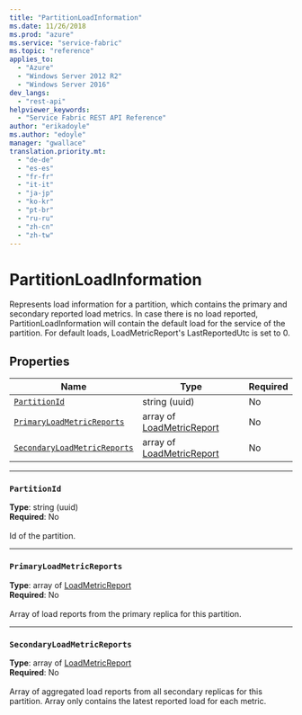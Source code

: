 ```yaml
---
title: "PartitionLoadInformation"
ms.date: 11/26/2018
ms.prod: "azure"
ms.service: "service-fabric"
ms.topic: "reference"
applies_to: 
  - "Azure"
  - "Windows Server 2012 R2"
  - "Windows Server 2016"
dev_langs: 
  - "rest-api"
helpviewer_keywords: 
  - "Service Fabric REST API Reference"
author: "erikadoyle"
ms.author: "edoyle"
manager: "gwallace"
translation.priority.mt: 
  - "de-de"
  - "es-es"
  - "fr-fr"
  - "it-it"
  - "ja-jp"
  - "ko-kr"
  - "pt-br"
  - "ru-ru"
  - "zh-cn"
  - "zh-tw"
---
```

# PartitionLoadInformation

Represents load information for a partition, which contains the primary and secondary reported load metrics.
In case there is no load reported, PartitionLoadInformation will contain the default load for the service of the partition.
For default loads, LoadMetricReport's LastReportedUtc is set to 0.


## Properties
| Name | Type | Required |
| --- | --- | --- |
| [`PartitionId`](#partitionid) | string (uuid) | No |
| [`PrimaryLoadMetricReports`](#primaryloadmetricreports) | array of [LoadMetricReport](sfclient-v64-model-loadmetricreport.md) | No |
| [`SecondaryLoadMetricReports`](#secondaryloadmetricreports) | array of [LoadMetricReport](sfclient-v64-model-loadmetricreport.md) | No |

____
### `PartitionId`
__Type__: string (uuid) <br/>
__Required__: No<br/>
<br/>
Id of the partition.

____
### `PrimaryLoadMetricReports`
__Type__: array of [LoadMetricReport](sfclient-v64-model-loadmetricreport.md) <br/>
__Required__: No<br/>
<br/>
Array of load reports from the primary replica for this partition.

____
### `SecondaryLoadMetricReports`
__Type__: array of [LoadMetricReport](sfclient-v64-model-loadmetricreport.md) <br/>
__Required__: No<br/>
<br/>
Array of aggregated load reports from all secondary replicas for this partition.
Array only contains the latest reported load for each metric.


